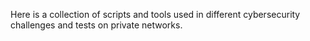 Here is a collection of scripts and tools used in different cybersecurity challenges and tests on private networks.
